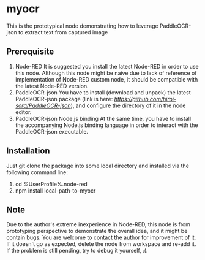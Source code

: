 # myocr
This is the prototypical node demonstrating how to leverage PaddleOCR-json to extract text from captured image

## Prerequisite
1. Node-RED
It is suggested you install the latest Node-RED in order to use this node. Although this node might be naive due to lack of reference of implementation of Node-RED custom node, it should be compatible with the latest Node-RED version.
2. PaddleOCR-json
You have to install (download and unpack) the latest PaddleOCR-json package (link is here: *https://github.com/hiroi-sora/PaddleOCR-json*), and configure the directory of it in the node editor.
3. PaddleOCR-json Node.js binding
At the same time, you have to install the accompanying Node.js binding language in order to interact with the PaddleOCR-json executable.

## Installation
Just git clone the package into some local directory and installed via the following command line:
1. cd %UserProfile%\.node-red
2. npm install local-path-to-myocr


## Note
Due to the author's extreme inexperience in Node-RED, this node is from prototyping perspective to demonstrate the overall idea, and it might be contain bugs. You are welcome to contact the author for improvement of it.
If it doesn't go as expected, delete the node from workspace and re-add it. If the problem is still pending, try to debug it yourself, :(.
